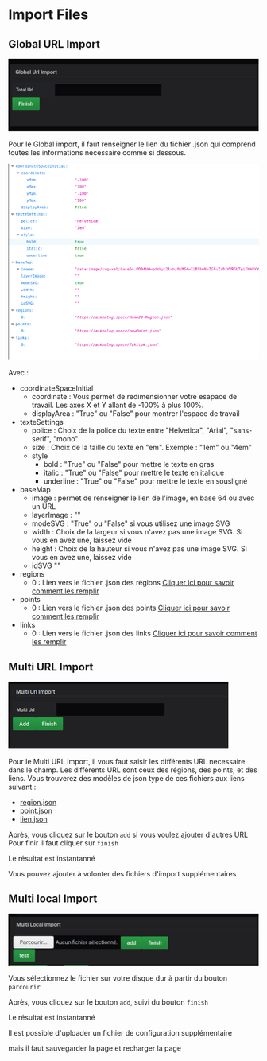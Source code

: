  
# Import Files
 
 
## Global URL Import


![coordinate mode](../../screenshots/editor/import/global.jpg)

Pour le Global import, il faut renseigner le lien du fichier .json qui comprend toutes les informations necessaire comme si dessous.

![coordinate mode](../../screenshots/editor/import/Json-Global.png)

Avec :
	
- coordinateSpaceInitial	
    - coordinate : Vous permet de redimensionner votre esapace de travail. Les axes X et Y allant de -100% à plus 100%. 
    - displayArea : "True" ou "False" pour montrer l'espace de travail
- texteSettings	
    - police : Choix de la police du texte entre "Helvetica", "Arial", "sans-serif", "mono"
    - size : Choix de la taille du texte en "em". Exemple : "1em" ou "4em"
    - style	
        - bold : "True" ou "False" pour mettre le texte en gras
        - italic : "True" ou "False" pour mettre le texte en italique
        - underline : "True" ou "False" pour mettre le texte en sousligné
- baseMap	
    - image	: permet de renseigner le lien de l'image, en base 64 ou avec un URL
    - layerImage : ""
    - modeSVG : "True" ou "False" si vous utilisez une image SVG
    - width	: Choix de la largeur si vous n'avez pas une image SVG. Si vous en avez une, laissez vide
    - height : Choix de la hauteur si vous n'avez pas une image SVG. Si vous en avez une, laissez vide
    - idSVG	""
- regions	
    - 0 : Lien vers le fichier .json des régions [Cliquer ici pour savoir comment les remplir](./../appendix/json-region.md)
- points	
    - 0 : Lien vers le fichier .json des points [Cliquer ici pour savoir comment les remplir](./../appendix/json-point.md)
- links	
    - 0 : Lien vers le fichier .json des links [Cliquer ici pour savoir comment les remplir](./../appendix/json-links.md)
 
## Multi URL Import


![coordinate mode](../../screenshots/editor/import/url-import.jpg)

Pour le Multi URL Import, il vous faut saisir les différents URL necessaire dans le champ. 
Les différents URL sont ceux des régions, des points, et des liens. 
Vous trouverez des modèles de json type de ces fichiers aux liens suivant :

- [region.json](./../appendix/json-region.md)
- [point.json](./../appendix/json-points.md)
- [lien.json](./../appendix/json-links.md)

Après, vous cliquez sur le bouton `add` si vous voulez ajouter d'autres URL
Pour finir il faut cliquer sur `finish`


Le résultat est instantanné


Vous pouvez ajouter à volonter des fichiers d'import supplémentaires




 
## Multi local Import


![coordinate mode](../../screenshots/editor/import/local-import.jpg)



Vous sélectionnez le fichier sur votre disque dur à partir du bouton `parcourir`


Après, vous cliquez sur le bouton `add`, suivi du bouton `finish`


Le résultat est instantanné

Il est possible d'uploader un fichier de configuration supplémentaire

mais il faut sauvegarder la page
et recharger la page

    

